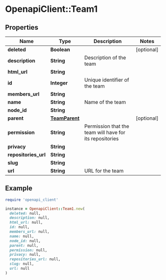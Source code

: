 # OpenapiClient::Team1

## Properties

| Name | Type | Description | Notes |
| ---- | ---- | ----------- | ----- |
| **deleted** | **Boolean** |  | [optional] |
| **description** | **String** | Description of the team |  |
| **html_url** | **String** |  |  |
| **id** | **Integer** | Unique identifier of the team |  |
| **members_url** | **String** |  |  |
| **name** | **String** | Name of the team |  |
| **node_id** | **String** |  |  |
| **parent** | [**TeamParent**](TeamParent.md) |  | [optional] |
| **permission** | **String** | Permission that the team will have for its repositories |  |
| **privacy** | **String** |  |  |
| **repositories_url** | **String** |  |  |
| **slug** | **String** |  |  |
| **url** | **String** | URL for the team |  |

## Example

```ruby
require 'openapi_client'

instance = OpenapiClient::Team1.new(
  deleted: null,
  description: null,
  html_url: null,
  id: null,
  members_url: null,
  name: null,
  node_id: null,
  parent: null,
  permission: null,
  privacy: null,
  repositories_url: null,
  slug: null,
  url: null
)
```

